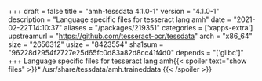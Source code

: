 +++
draft = false
title = "amh-tessdata 4.1.0-1"
version = "4.1.0-1"
description = "Language specific files for tesseract lang amh"
date = "2021-02-22T14:10:37"
aliases = "/packages/219351"
categories = ['xapps-extra']
upstreamurl = "https://github.com/tesseract-ocr/tessdata"
arch = "x86_64"
size = "2656312"
usize = "8423554"
sha1sum = "96228d2954f2727e25d65fc0d83a82d8cc41f4d0"
depends = "['glibc']"
+++
Language specific files for tesseract lang amh{{< spoiler text="show files" >}}* /usr/share/tessdata/amh.traineddata
{{< /spoiler >}}